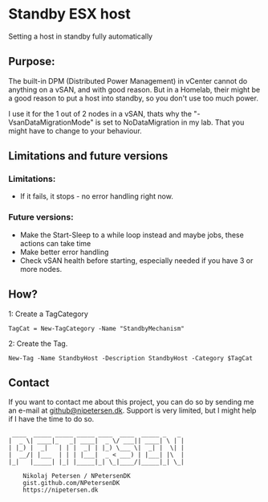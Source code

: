 # Standby ESX host
Setting a host in standby fully automatically

## Purpose:
The built-in DPM (Distributed Power Management) in vCenter cannot do anything on a vSAN, and with good reason.
But in a Homelab, their might be a good reason to put a host into standby, so you don't use too much power.

I use it for the 1 out of 2 nodes in a vSAN, thats why the "-VsanDataMigrationMode" is set to NoDataMigration in my lab.
That you might have to change to your behaviour.

## Limitations and future versions

### Limitations:
- If it fails, it stops - no error handling right now.

### Future versions:
- Make the Start-Sleep to a while loop instead and maybe jobs, these actions can take time
- Make better error handling
- Check vSAN health before starting, especially needed if you have 3 or more nodes.

## How?
1: Create a TagCategory
```
TagCat = New-TagCategory -Name "StandbyMechanism"
```
2: Create the Tag.
```
New-Tag -Name StandbyHost -Description StandbyHost -Category $TagCat
```

## Contact
If you want to contact me about this project, you can do so by sending me an e-mail at github@nipetersen.dk. Support is very limited, but I might help if I have the time to do so.

```
 ____  _____ _____ _____ ____  ____  _____ _   _
|  _ \| ____|_   _| ____|  _ \/ ___|| ____| \ | |
| |_) |  _|   | | |  _| | |_) \___ \|  _| |  \| |
|  __/| |___  | | | |___|  _ < ___) | |___| |\  |
|_|   |_____| |_| |_____|_| \_|____/|_____|_| \_|

    Nikolaj Petersen / NPetersenDK
    gist.github.com/NPetersenDK
    https://nipetersen.dk
```